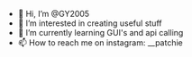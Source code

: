- 👋 Hi, I’m @GY2005
- 👀 I’m interested in creating useful stuff
- 🌱 I’m currently learning GUI's and api calling
- 📫 How to reach me on instagram: __patchie

<!---
GY2005/GY2005 is a ✨ special ✨ repository because its `README.md` (this file) appears on your GitHub profile.
You can click the Preview link to take a look at your changes.
--->
